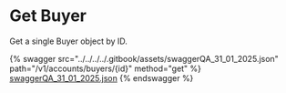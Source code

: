 # Get Buyer

Get a single Buyer object by ID.

{% swagger src="../../../../.gitbook/assets/swaggerQA_31_01_2025.json" path="/v1/accounts/buyers/{id}" method="get" %}
[swaggerQA_31_01_2025.json](../../../../.gitbook/assets/swaggerQA_31_01_2025.json)
{% endswagger %}
